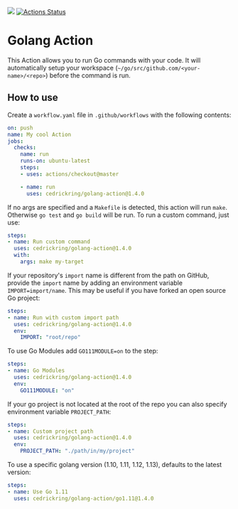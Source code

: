 [![](https://img.shields.io/github/release/cedrickring/golang-action.svg)](https://github.com/cedrickring/golang-action/releases/latest) [![Actions Status](https://github.com/cedrickring/golang-action/workflows/Build%20on%20Push/badge.svg)](https://github.com/cedrickring/golang-action/actions)

# Golang Action

This Action allows you to run Go commands with your code. It will automatically setup your workspace (`~/go/src/github.com/<your-name>/<repo>`) before the command is run.

## How to use

Create a `workflow.yaml` file in `.github/workflows` with the following contents:
```yaml
on: push
name: My cool Action
jobs:
  checks:
    name: run
    runs-on: ubuntu-latest
    steps:
    - uses: actions/checkout@master

    - name: run
      uses: cedrickring/golang-action@1.4.0
```


If no args are specified and a `Makefile` is detected, this action will run `make`. Otherwise `go test` and `go build` will be run.
To run a custom command, just use:
```yaml
steps:
- name: Run custom command
  uses: cedrickring/golang-action@1.4.0
  with:
    args: make my-target
```

If your repository's `import` name is different from the path on GitHub,
provide the `import` name by adding an environment variable
`IMPORT=import/name`.  This may be useful if you have forked an open
source Go project:
```yaml
steps:
- name: Run with custom import path
  uses: cedrickring/golang-action@1.4.0
  env:
    IMPORT: "root/repo"
```


To use Go Modules add `GO111MODULE=on` to the step:
```yaml
steps:
- name: Go Modules
  uses: cedrickring/golang-action@1.4.0
  env:
    GO111MODULE: "on"
```


If your go project is not located at the root of the repo you can also specify environment variable `PROJECT_PATH`:
```yaml
steps:
- name: Custom project path
  uses: cedrickring/golang-action@1.4.0
  env:
    PROJECT_PATH: "./path/in/my/project"
```

To use a specific golang version (1.10, 1.11, 1.12, 1.13), defaults to the latest version:
```yaml
steps:
- name: Use Go 1.11
  uses: cedrickring/golang-action/go1.11@1.4.0
```
